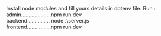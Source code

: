 Install node modules and fill yours details in dotenv file.
Run :
admin....................npm run dev   
backend............... node .\server.js     
frontend................npm run dev 
